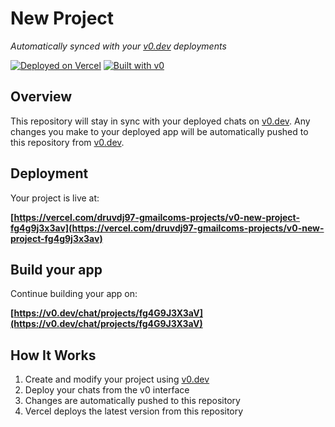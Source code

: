 # New Project

*Automatically synced with your [v0.dev](https://v0.dev) deployments*

[![Deployed on Vercel](https://img.shields.io/badge/Deployed%20on-Vercel-black?style=for-the-badge&logo=vercel)](https://vercel.com/druvdj97-gmailcoms-projects/v0-new-project-fg4g9j3x3av)
[![Built with v0](https://img.shields.io/badge/Built%20with-v0.dev-black?style=for-the-badge)](https://v0.dev/chat/projects/fg4G9J3X3aV)

## Overview

This repository will stay in sync with your deployed chats on [v0.dev](https://v0.dev).
Any changes you make to your deployed app will be automatically pushed to this repository from [v0.dev](https://v0.dev).

## Deployment

Your project is live at:

**[https://vercel.com/druvdj97-gmailcoms-projects/v0-new-project-fg4g9j3x3av](https://vercel.com/druvdj97-gmailcoms-projects/v0-new-project-fg4g9j3x3av)**

## Build your app

Continue building your app on:

**[https://v0.dev/chat/projects/fg4G9J3X3aV](https://v0.dev/chat/projects/fg4G9J3X3aV)**

## How It Works

1. Create and modify your project using [v0.dev](https://v0.dev)
2. Deploy your chats from the v0 interface
3. Changes are automatically pushed to this repository
4. Vercel deploys the latest version from this repository